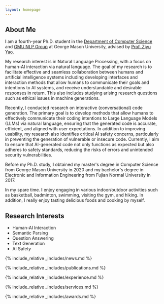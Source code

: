 ```yaml
---
layout: homepage
---
```


## About Me

I am a fourth-year Ph.D. student in the [Department of Computer Science](https://cs.gmu.edu) and [GMU NLP Group](https://nlp.cs.gmu.edu/) at George Mason University, advised by [Prof. Ziyu Yao](https://ziyuyao.org/#Service). 

My research interest is in Natural Language Processing, with a focus on human-AI interaction via natural language. The goal of my research is to facilitate effective and seamless collaboration between humans and artificial intelligence systems including developing interfaces and interaction methods that allow humans to communicate their goals and intentions to AI systems, and receive understandable and desirable responses in return. This also includes studying arising research questions such as ethical issues in machine generations.

Recently, I conducted research on interactive (conversational) code generation. The primary goal is to develop methods that allow humans to effectively communicate their coding intentions to Large Language Models (LLMs) via natural language, ensuring that the generated code is accurate, efficient, and aligned with user expectations. In addition to improving usability, my research also identifies critical AI safety concerns, particularly in preventing the generation of vulnerable or insecure code. Currently, I aim to ensure that AI-generated code not only functions as expected but also adheres to safety standards, reducing the risks of errors and unintended security vulnerabilities.

Before my Ph.D. study, I obtained my master's degree in Computer Science from George Mason University in 2020 and my bachelor's degree in Electronic and Information Engineering from Fujian Normal University in 2017.

In my spare time. I enjoy engaging in various indoor/outdoor activities such as basketball, badminton, swimming, visiting the gym, and hiking. In addition, I really enjoy tasting delicious foods and cooking by myself.

## Research Interests

- Human-AI Interaction
- Semantic Parsing
- Question Answering
- Text Generation
- AI Safety

{% include_relative _includes/news.md %}

{% include_relative _includes/publications.md %}

{% include_relative _includes/experience.md %}

{% include_relative _includes/services.md %}

{% include_relative _includes/awards.md %}
